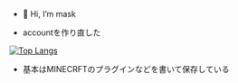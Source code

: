 - 👋 Hi, I’m mask

- accountを作り直した


[![Top Langs](https://github-readme-stats.vercel.app/api/top-langs/?username=ss-mask-ss&layout=compact)](https://github.com/ss-mask-ss/github-readme-stats)


- 基本はMINECRFTのプラグインなどを書いて保存している
